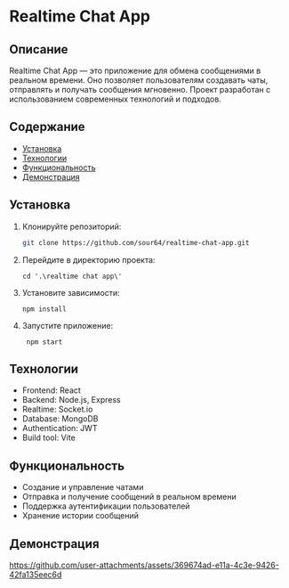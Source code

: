# Realtime Chat App


## Описание

Realtime Chat App — это приложение для обмена сообщениями в реальном времени. Оно позволяет пользователям создавать чаты, отправлять и получать сообщения мгновенно. Проект разработан с использованием современных технологий и подходов.

## Содержание

- [Установка](#установка)
- [Технологии](#технологии)
- [Функциональность](#функциональность)
- [Демонстрация](#демонстрация)

## Установка

1. Клонируйте репозиторий:
   ```bash
   git clone https://github.com/sour64/realtime-chat-app.git
2. Перейдите в директорию проекта:
   ```
   cd '.\realtime chat app\'
4. Установите зависимости:
   ```
   npm install
6. Запустите приложение:
   ```
    npm start
## Технологии
- Frontend: React
- Backend: Node.js, Express
- Realtime: Socket.io
- Database: MongoDB
- Authentication: JWT
- Build tool: Vite

## Функциональность
- Создание и управление чатами
- Отправка и получение сообщений в реальном времени
- Поддержка аутентификации пользователей
- Хранение истории сообщений
## Демонстрация 

https://github.com/user-attachments/assets/369674ad-e11a-4c3e-9426-42fa135eec6d



